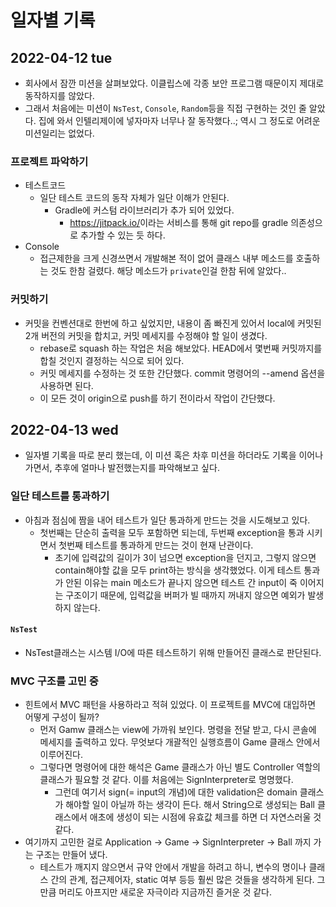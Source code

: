 # 일자별 기록

## 2022-04-12 tue
- 회사에서 잠깐 미션을 살펴보았다. 이클립스에 각종 보안 프로그램 때문이지 제대로 동작하지를 않았다.
- 그래서 처음에는 미션이 `NsTest`, `Console`, `Random`등을 직접 구현하는 것인 줄 알았다. 집에 와서 인텔리제이에 넣자마자 너무나 잘 동작했다..; 역시 그 정도로 어려운 미션일리는 없었다.

### 프로젝트 파악하기

- 테스트코드
    - 일단 테스트 코드의 동작 자체가 일단 이해가 안된다.
        - Gradle에 커스텀 라이브러리가 추가 되어 있었다.
            - <https://jitpack.io/>이라는 서비스를 통해 git repo를 gradle 의존성으로 추가할 수 있는 듯 하다.
- Console
    - 접근제한을 크게 신경쓰면서 개발해본 적이 없어 클래스 내부 메소드를 호출하는 것도 한참 걸렸다. 해당 메소드가 `private`인걸 한참 뒤에 알았다..

### 커밋하기
- 커밋을 컨벤션대로 한번에 하고 싶었지만, 내용이 좀 빠진게 있어서 local에 커밋된 2개 버전의 커밋을 합치고, 커밋 메세지를 수정해야 할 일이 생겼다.
  - rebase로 squash 하는 작업은 처음 해보았다. HEAD에서 몇번째 커밋까지를 합칠 것인지 결정하는 식으로 되어 있다.
  - 커밋 메세지를 수정하는 것 또한 간단했다. commit 명령어의 --amend 옵션을 사용하면 된다.
  - 이 모든 것이 origin으로 push를 하기 전이라서 작업이 간단했다. 

## 2022-04-13 wed
- 일자별 기록을 따로 분리 했는데, 이 미션 혹은 차후 미션을 하더라도 기록을 이어나가면서, 추후에 얼마나 발전했는지를 파악해보고 싶다.

### 일단 테스트를 통과하기
- 아침과 점심에 짬을 내어 테스트가 일단 통과하게 만드는 것을 시도해보고 있다.
  - 첫번째는 단순히 출력을 모두 포함하면 되는데, 두번째 exception을 통과 시키면서 첫번째 테스트를 통과하게 만드는 것이 현재  난관이다. 
    - 초기에 입력값의 길이가 3이 넘으면 exception을 던지고, 그렇지 않으면 contain해야할 값을 모두 print하는 방식을 생각했었다. 이게 테스트 통과가 안된 이유는 main 메소드가 끝나지 않으면 테스트 간 input이 죽 이어지는 구조이기 때문에, 입력값을 버퍼가 빌 때까지 꺼내지 않으면 예외가 발생하지 않는다.
    
#### `NsTest`
- NsTest클래스는 시스템 I/O에 따른 테스트하기 위해 만들어진 클래스로 판단된다.

### MVC 구조를 고민 중
- 힌트에서 MVC 패턴을 사용하라고 적혀 있었다. 이 프로젝트를 MVC에 대입하면 어떻게 구성이 될까?
  - 먼저 Gamw 클래스는 view에 가까워 보인다. 명령을 전달 받고, 다시 콘솔에 메세지를 출력하고 있다. 무엇보다 개괄적인 실행흐름이 Game 클래스 안에서 이루어진다.
  - 그렇다면 명령어에 대한 해석은 Game 클래스가 아닌 별도 Controller 역할의 클래스가 필요할 것 같다. 이를 처음에는 SignInterpreter로 명명했다.
    - 그런데 여기서 sign(= input의 개념)에 대한 validation은 domain 클래스가 해야할 일이 아닐까 하는 생각이 든다. 해서 String으로 생성되는 Ball 클래스에서 애초에 생성이 되는 시점에 유효값 체크를 하면 더 자연스러울 것 같다.
- 여기까지 고민한 걸로 Application -> Game -> SignInterpreter -> Ball 까지 가는 구조는 만들어 냈다.
  - 테스트가 깨지지 않으면서 규약 안에서 개발을 하려고 하니, 변수의 명이나 클래스 간의 관계, 접근제어자, static 여부 등등 훨씬 많은 것들을 생각하게 된다. 그만큼 머리도 아프지만 새로운 자극이라 지금까진 즐거운 것 같다.